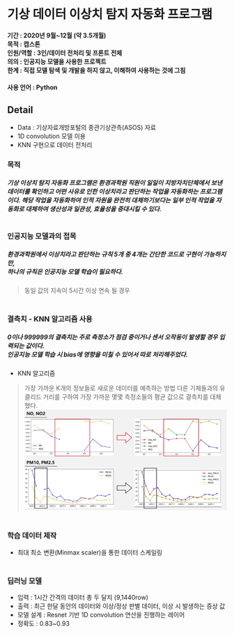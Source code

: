 # 기상 데이터 이상치 탐지 자동화 프로그램

#### 기간 : 2020년 9월~12월 (약 3.5개월) <br/>목적 : 캡스톤<br/>인원/역할 : 3인/데이터 전처리 및 프론트 전체<br/>의의 : 인공지능 모델을 사용한 프로젝트<br/>한계 : 직접 모델 탐색 및 개발을 하지 않고, 이해하여 사용하는 것에 그침


#### 사용 언어 : Python <br/>

## Detail

* Data : 기상자료개방포털의 종관기상관측(ASOS) 자료
* 1D convolution 모델 이용
* KNN 구현으로 데이터 전처리


### 목적
##### 기상 이상치 탐지 자동화 프로그램은 환경과학원 직원이 일일이 지방자치단체에서 보낸 데이터를 확인하고 어떤 사유로 인한 이상치라고 판단하는 작업을 자동화하는 프로그램이다. 해당 작업을 자동화하여 인적 자원을 완전히 대체하기보다는 일부 인적 작업을 자동화로 대체하여 생산성과 일관성, 효율성을 증대시킬 수 있다. <br/> <br/>

### 인공지능 모델과의 접목
##### 환경과학원에서 이상치라고 판단하는 규칙 5개 중 4개는 간단한 코드로 구현이 가능하지만, <br/>하나의 규칙은 인공지능 모델 학습이 필요하다.
> 동일 값의 지속이 5시간 이상 연속 될 경우
> 

### <br/>결측치 - KNN 알고리즘 사용
##### 0이나 999999의 결측치는 주로 측정소가 점검 중이거나 센서 오작동이 발생할 경우 입력되는 값이다.<br/> 인공지능 모델 학습 시 bias에 영향을 미칠 수 있어서 따로 처리해주었다.<br/>
* KNN 알고리즘
 > 가장 가까운 K개의 정보들로 새로운 데이터를 예측하는 방법
다른 기체들과의 유클리드 거리를 구하여 가장 가까운 몇몇 측정소들의 평균 값으로 결측치를 대체했다.<br/>
![Alt text](/20210304204528.png)

### <br/>학습 데이터 제작 
* 최대 최소 변환(Minmax scaler)을 통한 데이터 스케일링
### <br/>딥러닝 모델
* 입력 : 1시간 간격의 데이터 총 두 달치 (9,1440row)
* 출력 : 최근 한달 동안의 데이터와 이상/정상 판별 데이터, 이상 시 발생하는 증상 값
* 모델 설계 : Resnet 기반 1D convolution 연산을 진행하는 레이어
* 정확도 : 0.83~0.93
